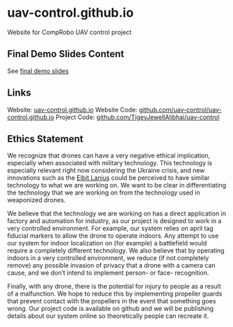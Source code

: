 # uav-control.github.io
Website for CompRobo UAV control project

## Final Demo Slides Content

See [final demo slides](./final_demo_slides.pdf)

## Links

Website: [uav-control.github.io](https://uav-control.github.io/)
Website Code: [github.com/uav-control/uav-control.github.io](https://github.com/uav-control/uav-control.github.io/)
Project Code: [github.com/TigeyJewellAlibhai/uav-control](https://github.com/TigeyJewellAlibhai/uav-control/)

## Ethics Statement

We recognize that drones can have a very negative ethical implication, especially when associated with military technology. This technology is especially relevant right now considering the Ukraine crisis, and new innovations such as the [Elbit Lanius](https://www.washingtonpost.com/technology/2022/11/18/killer-racing-drone-weapons/) could be perceived to have similar technology to what we are working on. We want to be clear in differentiating the technology that we are working on from the technology used in weaponized drones.

We believe that the technology we are working on has a direct application in factory and automation for industry, as our project is designed to work in a very controlled environment. For example, our system relies on april tag fiducial markers to allow the drone to operate indoors. Any attempt to use our system for indoor localization on (for example) a battlefield would require a completely different technology. We also believe that by operating indoors in a very controlled environment, we reduce (if not completely remove) any possible invasion of privacy that a drone with a camera can cause, and we don’t intend to implement person- or face- recognition. 

Finally, with any drone, there is the potential for injury to people as a result of a malfunction. We hope to reduce this by implementing propeller guards that prevent contact with the propellers in the event that something goes wrong. Our project code is available on github and we will be publishing details about our system online so theoretically people can recreate it.
